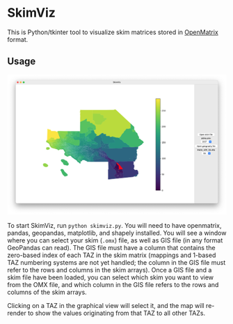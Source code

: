 # SkimViz

This is Python/tkinter tool to visualize skim matrices stored in [OpenMatrix](https://github.com/osPlanning/omx) format.

## Usage

![Demonstration of SkimViz, map displayed on left with controls to select files, skims, and column on the right](demo.png)

To start SkimViz, run `python skimviz.py`. You will need to have openmatrix, pandas, geopandas, matplotlib, and shapely installed. You will see a window where you can select your skim (`.omx`) file, as well as GIS file (in any format GeoPandas can read). The GIS file must have a column that contains the zero-based index of each TAZ in the skim matrix (mappings and 1-based TAZ numbering systems are not yet handled; the column in the GIS file must refer to the rows and columns in the skim arrays). Once a GIS file and a skim file have been loaded, you can select which skim you want to view from the OMX file, and which column in the GIS file refers to the rows and columns of the skim arrays.

Clicking on a TAZ in the graphical view will select it, and the map will re-render to show the values originating from that TAZ to all other TAZs.